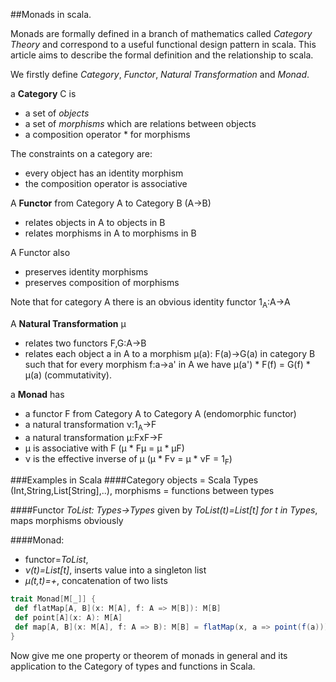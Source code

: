 ##Monads in scala.

Monads are formally defined in a branch of mathematics called *Category Theory* and correspond to a useful functional design pattern in scala. This article aims to describe the formal definition and the relationship to scala.

We firstly define *Category*, *Functor*, *Natural Transformation* and *Monad*.

a **Category** C is 

 * a set of *objects*
 * a set of *morphisms* which are relations between objects
 * a composition operator * for morphisms

The constraints on a category are:

 * every object has an identity morphism
 * the composition operator is associative

A **Functor** from Category A to Category B (A&rarr;B)

 * relates objects in A to objects in B
 * relates morphisms in A to morphisms in B

A Functor also

 * preserves identity morphisms
 * preserves composition of morphisms

Note that for category A there is an obvious identity functor 1<sub>A</sub>:A&rarr;A

A **Natural Transformation** &mu;

 * relates two functors F,G:A&rarr;B
 * relates each object a in A to a morphism &mu;(a): F(a)&rarr;G(a) in category B such that 
for every morphism f:a&rarr;a' in A we have &mu;(a') * F(f) = G(f) * &mu;(a) (commutativity).

a **Monad** has

 * a functor F from Category A to Category A (endomorphic functor) 
 * a natural transformation &nu;:1<sub>A</sub>&rarr;F
 * a natural transformation &mu;:FxF&rarr;F
 * &mu; is associative with F (&mu; * F&mu; = &mu; * &mu;F)
 * &nu; is the effective inverse of &mu;  (&mu; * F&nu; = &mu; * &nu;F = 1<sub>F</sub>)

###Examples in Scala
####Category
objects = Scala Types (Int,String,List[String],..), morphisms = functions between types

####Functor
*ToList: Types->Types* given by *ToList(t)=List[t] for t in Types*, maps morphisms obviously

####Monad: 
 * functor=*ToList*,
 * *&nu;(t)=List[t]*, inserts value into a singleton list
 * *&mu;(t,t)=+*, concatenation of two lists
 
 ```scala
 trait Monad[M[_]] {
  def flatMap[A, B](x: M[A], f: A => M[B]): M[B]
  def point[A](x: A): M[A]
  def map[A, B](x: M[A], f: A => B): M[B] = flatMap(x, a => point(f(a)))
}
```

Now give me one property or theorem of monads in general and its application to the Category of types and functions in Scala.
